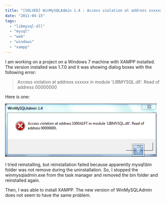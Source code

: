 ```yaml
---
title: "[SOLVED] WinMySQLAdmin 1.4 : Access violation at address xxxxxx in module 'LIBMYSQL.dll'. Read of address 00000000"
date: "2011-04-15"
tags: 
  - "libmysql-dll"
  - "mysql"
  - "web"
  - "windows"
  - "xampp"
---
```


I am working on a project on a Windows 7 machine with XAMPP installed. The version installed was 1.7.0 and it was showing dialog boxes with the following error:

> Access violation at address xxxxxx in module 'LIBMYSQL.dll'. Read of address 00000000

Here is one:  

![](images/access-violation.png)

I tried reinstalling, but reinstallation failed because apparently mysql\\bin folder was not remove during the uninstallation. So, I stopped the winmysqladmin.exe from the task manager and removed the bin folder and reinstalled again.

Then, I was able to install XAMPP. The new version of WinMySQLAdmin does not seem to have the same problem.
